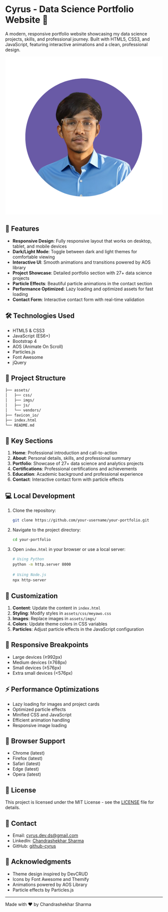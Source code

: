 # Cyrus - Data Science Portfolio Website 🚀

A modern, responsive portfolio website showcasing my data science projects, skills, and professional journey. Built with HTML5, CSS3, and JavaScript, featuring interactive animations and a clean, professional design.

![Portfolio Preview](assets/imgs/profile.png)

## 🌟 Features

- **Responsive Design**: Fully responsive layout that works on desktop, tablet, and mobile devices
- **Dark/Light Mode**: Toggle between dark and light themes for comfortable viewing
- **Interactive UI**: Smooth animations and transitions powered by AOS library
- **Project Showcase**: Detailed portfolio section with 27+ data science projects
- **Particle Effects**: Beautiful particle animations in the contact section
- **Performance Optimized**: Lazy loading and optimized assets for fast loading
- **Contact Form**: Interactive contact form with real-time validation

## 🛠️ Technologies Used

- HTML5 & CSS3
- JavaScript (ES6+)
- Bootstrap 4
- AOS (Animate On Scroll)
- Particles.js
- Font Awesome
- jQuery

## 📂 Project Structure

```
├── assets/
│   ├── css/
│   ├── imgs/
│   ├── js/
│   └── vendors/
├── favicon_io/
├── index.html
└── README.md
```

## 🚀 Key Sections

1. **Home**: Professional introduction and call-to-action
2. **About**: Personal details, skills, and professional summary
3. **Portfolio**: Showcase of 27+ data science and analytics projects
4. **Certifications**: Professional certifications and achievements
5. **Education**: Academic background and professional experience
6. **Contact**: Interactive contact form with particle effects

## 💻 Local Development

1. Clone the repository:
   ```bash
   git clone https://github.com/your-username/your-portfolio.git
   ```

2. Navigate to the project directory:
   ```bash
   cd your-portfolio
   ```

3. Open `index.html` in your browser or use a local server:
   ```bash
   # Using Python
   python -m http.server 8000
   
   # Using Node.js
   npx http-server
   ```

## 🎨 Customization

1. **Content**: Update the content in `index.html`
2. **Styling**: Modify styles in `assets/css/meyawo.css`
3. **Images**: Replace images in `assets/imgs/`
4. **Colors**: Update theme colors in CSS variables
5. **Particles**: Adjust particle effects in the JavaScript configuration

## 📱 Responsive Breakpoints

- Large devices (≥992px)
- Medium devices (≥768px)
- Small devices (≥576px)
- Extra small devices (<576px)

## ⚡ Performance Optimizations

- Lazy loading for images and project cards
- Optimized particle effects
- Minified CSS and JavaScript
- Efficient animation handling
- Responsive image loading

## 🔧 Browser Support

- Chrome (latest)
- Firefox (latest)
- Safari (latest)
- Edge (latest)
- Opera (latest)

## 📄 License

This project is licensed under the MIT License - see the [LICENSE](LICENSE) file for details.

## 🤝 Contact

- Email: cyrus.dev.ds@gmail.com
- LinkedIn: [Chandrashekhar Sharma](https://www.linkedin.com/in/chandrashekhar-sharma-399189337/)
- GitHub: [github-cyrus](https://github.com/github-cyrus)

## 🙏 Acknowledgments

- Theme design inspired by DevCRUD
- Icons by Font Awesome and Themify
- Animations powered by AOS Library
- Particle effects by Particles.js

---
Made with ❤️ by Chandrashekhar Sharma

